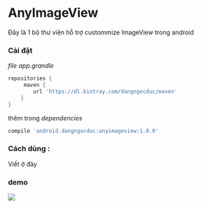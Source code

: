 # AnyImageView
 Đây là 1 bộ thư viện hỗ trợ custommize ImageView trong android   
### Cài đặt  
_file app.grandle_
```groovy 
repositories {
     maven {
        url 'https://dl.bintray.com/dangngocduc/maven'
    }
}

```

thêm trong  _dependencies_
```groovy
compile 'android.dangngocduc:anyimageview:1.0.0'  
```
### Cách dùng :    
Viết ở đây  
### demo  
![](http://voz.vn/wp-content/uploads/2016/02/Samsung-Galaxy-S7-Edge-UX-2-840x561-600x401.jpg)



 

